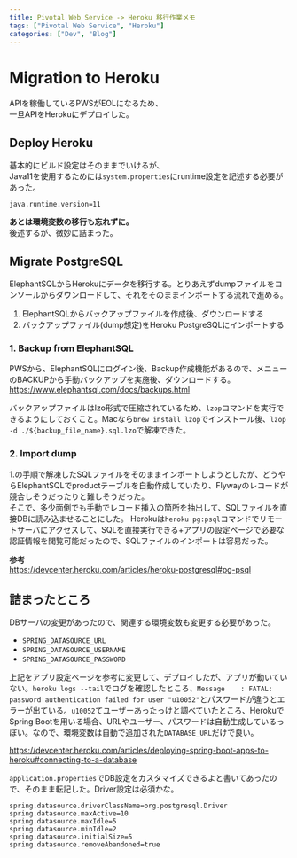 ```yaml
---
title: Pivotal Web Service -> Heroku 移行作業メモ
tags: ["Pivotal Web Service", "Heroku"]
categories: ["Dev", "Blog"]
---
```


# Migration to Heroku

APIを稼働しているPWSがEOLになるため、  
一旦APIをHerokuにデプロイした。

## Deploy Heroku

基本的にビルド設定はそのままでいけるが、  
Java11を使用するためには`system.properties`にruntime設定を記述する必要があった。

``` system.properties
java.runtime.version=11
```

__あとは環境変数の移行も忘れずに。__  
後述するが、微妙に詰まった。

## Migrate PostgreSQL

ElephantSQLからHerokuにデータを移行する。とりあえずdumpファイルをコンソールからダウンロードして、それをそのままインポートする流れで進める。  

1. ElephantSQLからバックアップファイルを作成後、ダウンロードする
2. バックアップファイル(dump想定)をHeroku PostgreSQLにインポートする

### 1. Backup from ElephantSQL
PWSから、ElephantSQLにログイン後、Backup作成機能があるので、メニューのBACKUPから手動バックアップを実施後、ダウンロードする。
https://www.elephantsql.com/docs/backups.html

バックアップファイルはlzo形式で圧縮されているため、`lzop`コマンドを実行できるようにしておくこと。Macなら`brew install lzop`でインストール後、`lzop -d ./${backup_file_name}.sql.lzo`で解凍できた。


### 2. Import dump

1.の手順で解凍したSQLファイルをそのままインポートしようとしたが、どうやらElephantSQLでproductテーブルを自動作成していたり、Flywayのレコードが競合しそうだったりと難しそうだった。  
そこで、多少面倒でも手動でレコード挿入の箇所を抽出して、SQLファイルを直接DBに読み込ませることにした。
Herokuは`heroku pg:psql`コマンドでリモートサーバにアクセスして、SQLを直接実行できる+アプリの設定ページで必要な認証情報を閲覧可能だったので、SQLファイルのインポートは容易だった。

__参考__  
https://devcenter.heroku.com/articles/heroku-postgresql#pg-psql

## 詰まったところ

DBサーバの変更があったので、関連する環境変数も変更する必要があった。
- `SPRING_DATASOURCE_URL`
- `SPRING_DATASOURCE_USERNAME`
- `SPRING_DATASOURCE_PASSWORD`

上記をアプリ設定ページを参考に変更して、デプロイしたが、アプリが動いていない。`heroku logs --tail`でログを確認したところ、`Message    : FATAL: password authentication failed for user "u10052"`とパスワードが違うとエラーが出ている。`u10052`てユーザーあったっけと調べていたところ、HerokuでSpring Bootを用いる場合、URLやユーザー、パスワードは自動生成しているっぽい。なので、環境変数は自動で追加された`DATABASE_URL`だけで良い。

https://devcenter.heroku.com/articles/deploying-spring-boot-apps-to-heroku#connecting-to-a-database


`application.properties`でDB設定をカスタマイズできるよと書いてあったので、そのまま転記した。Driver設定は必須かな。

``` application.properties
spring.datasource.driverClassName=org.postgresql.Driver
spring.datasource.maxActive=10
spring.datasource.maxIdle=5
spring.datasource.minIdle=2
spring.datasource.initialSize=5
spring.datasource.removeAbandoned=true
```
